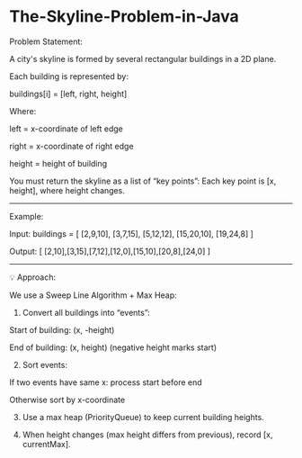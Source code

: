 # The-Skyline-Problem-in-Java
Problem Statement:

A city's skyline is formed by several rectangular buildings in a 2D plane.

Each building is represented by:

buildings[i] = [left, right, height]

Where:

left = x-coordinate of left edge

right = x-coordinate of right edge

height = height of building


You must return the skyline as a list of “key points”:
Each key point is [x, height], where height changes.


---

Example:

Input:
buildings = [
  [2,9,10],
  [3,7,15],
  [5,12,12],
  [15,20,10],
  [19,24,8]
]

Output:
[
  [2,10],[3,15],[7,12],[12,0],[15,10],[20,8],[24,0]
]


---

💡 Approach:

We use a Sweep Line Algorithm + Max Heap:

1. Convert all buildings into “events”:

Start of building: (x, -height)

End of building: (x, height) (negative height marks start)



2. Sort events:

If two events have same x: process start before end

Otherwise sort by x-coordinate



3. Use a max heap (PriorityQueue) to keep current building heights.


4. When height changes (max height differs from previous), record [x, currentMax].

